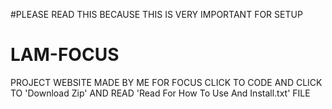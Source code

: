 #PLEASE READ THIS BECAUSE THIS IS VERY IMPORTANT FOR SETUP
# LAM-FOCUS
PROJECT WEBSITE MADE BY ME FOR FOCUS
CLICK TO CODE AND CLICK TO 'Download Zip'
AND READ 'Read For How To Use And Install.txt' FILE
